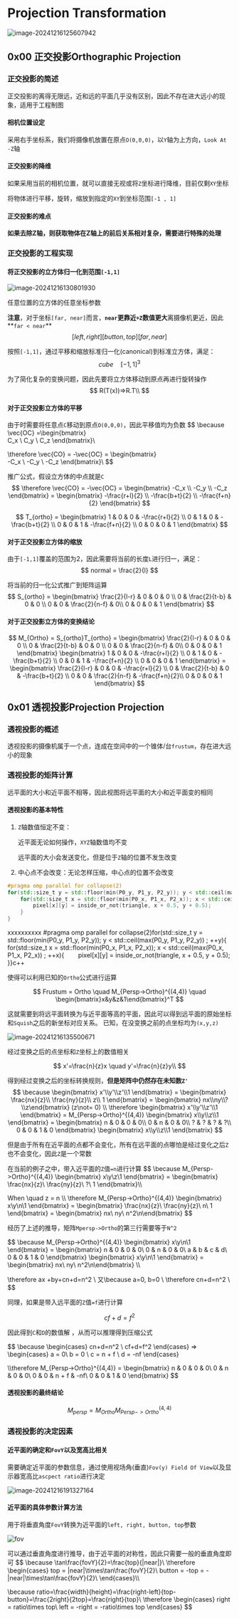 # Projection Transformation

![image-20241216125607942](./assets/image-20241216125607942.png)



## 0x00 正交投影Orthographic Projection

### 正交投影的简述

正交投影的离得无限远，近和远的平面几乎没有区别，因此不存在进大远小的现象，适用于工程制图

#### 相机位置设定

采用右手坐标系，我们将摄像机放置在原点`O(0,0,0)`，以`Y`轴为上方向，`Look At -Z`轴

#### 正交投影的降维

如果采用当前的相机位置，就可以直接无视或将`Z`坐标进行降维，目前仅剩`XY`坐标

将物体进行平移，旋转，缩放到指定的`XY`到坐标范围`[-1 , 1]`

#### **正交投影的难点**

**如果去除Z轴，则获取物体在Z轴上的前后关系相对复杂，需要进行特殊的处理**



### 正交投影的工程实现

#### 将正交投影的立方体归一化到范围`[-1,1]`

![image-20241216130801930](./assets/image-20241216130801930.png)

任意位置的立方体的任意坐标参数

**注意**，对于坐标`[far, near]`而言，**`near`更靠近`+Z`数值更大**离摄像机更近，因此**`far < near`**
$$
[left, right][button, top][far, near]
$$


按照`[-1,1]`，通过平移和缩放标准归一化(canonical)到标准立方体，满足：
$$
cube \quad [-1,1]^3
$$



为了简化复杂的变换问题，因此先要将立方体移动到原点再进行旋转操作
$$
R(T(x))=>R.T\\
$$



#### 对于正交投影立方体的平移

由于时需要将任意点`C`移动到原点`O(0,0,0)`，因此平移值均为负数
$$
\because
\vec{OC} =\begin{bmatrix}  
C_x \\
C_y \\
C_z 
\end{bmatrix}\\

\therefore 
\vec{CO} = -\vec{OC} = \begin{bmatrix}  
-C_x \\
-C_y \\
-C_z 
\end{bmatrix}\\
$$



推广公式，假设立方体的中点就是`C`
$$
\therefore 
\vec{CO} = -\vec{OC} = \begin{bmatrix}  
-C_x \\
-C_y \\
-C_z 
\end{bmatrix} =  \begin{bmatrix}  
-\frac{r+l}{2} \\
-\frac{b+t}{2} \\
-\frac{f+n}{2} 
\end{bmatrix}
$$

$$
T_{ortho} = 
\begin{bmatrix}  
1 & 0 & 0 & -\frac{r+l}{2} \\
0 & 1 & 0 & -\frac{b+t}{2} \\
0 & 0 & 1 & -\frac{f+n}{2} \\
0 & 0 & 0 & 1
\end{bmatrix}
$$



#### 对于正交投影立方体的缩放

由于`[-1,1]`覆盖的范围为2，因此需要将当前的长度`L`进行归一，满足：
$$
normal = \frac{2}{l}
$$


将当前的归一化公式推广到矩阵运算
$$
S_{ortho} = 
\begin{bmatrix}  
\frac{2}{l-r} & 0 & 0 & 0 \\
0 & \frac{2}{t-b} & 0 & 0 \\
0 & 0 & \frac{2}{n-f} & 0\\
0 & 0 & 0 & 1
\end{bmatrix}
$$



#### 对于正交投影立方体的变换结论

$$
M_{Ortho} = S_{ortho}T_{ortho} = 
\begin{bmatrix}  
\frac{2}{l-r} & 0 & 0 & 0 \\
0 & \frac{2}{t-b} & 0 & 0 \\
0 & 0 & \frac{2}{n-f} & 0\\
0 & 0 & 0 & 1
\end{bmatrix}
\begin{bmatrix}  
1 & 0 & 0 & -\frac{r+l}{2} \\
0 & 1 & 0 & -\frac{b+t}{2} \\
0 & 0 & 1 & -\frac{f+n}{2} \\
0 & 0 & 0 & 1
\end{bmatrix} 
= \begin{bmatrix}  
\frac{2}{l-r} & 0 & 0 & -\frac{r+l}{2} \\
0 & \frac{2}{t-b} & 0 & -\frac{b+t}{2} \\
0 & 0 & \frac{2}{n-f} & -\frac{f+n}{2}\\
0 & 0 & 0 & 1
\end{bmatrix}
$$





## 0x01 透视投影Projection Projection

### 透视投影的概述

透视投影的摄像机属于一个点，连成在空间中的一个锥体/台`frustum`，存在进大远小的现象

### 透视投影的矩阵计算

远平面的大小和近平面不相等，因此视图将远平面的大小和近平面变的相同

#### 透视投影的基本特性

1. `Z`轴数值恒定不变：

   近平面无论如何操作，`XYZ`轴数值均不变

   远平面的大小会发送变化，但是位于`Z`轴的位置不发生改变

   

2. 中心点不会改变：无论怎样压缩，中心点的位置不会改变

```c++
#pragma omp parallel for collapse(2)
for(std::size_t y = std::floor(min(P0_y, P1_y, P2_y)); y < std::ceil(max(P0_y, P1_y, P2_y)) ; ++y){    
    for(std::size_t x = std::floor(min(P0_x, P1_x, P2_x)); x < std::ceil(max(P0_x, P1_x, P2_x)) ; ++x){        
        pixel[x][y] = inside_or_not(triangle, x + 0.5, y + 0.5);    
    }
}
```

xxxxxxxxxx #pragma omp parallel for collapse(2)for(std::size_t y = std::floor(min(P0_y, P1_y, P2_y)); y < std::ceil(max(P0_y, P1_y, P2_y)) ; ++y){    for(std::size_t x = std::floor(min(P0_x, P1_x, P2_x)); x < std::ceil(max(P0_x, P1_x, P2_x)) ; ++x){        pixel[x][y] = inside_or_not(triangle, x + 0.5, y + 0.5);    }}c++

使得可以利用已知的`Ortho`公式进行运算


$$
Frustum = Ortho \quad M_{Persp->Ortho}^{(4,4)}  \quad \begin{bmatrix}x&y&z&1\end{bmatrix}^T
$$



这就需要到将远平面转换为与近平面等高的平面，因此可以得到远平面的原始坐标和`Squish`之后的新坐标对应关系。 已知，在没变换之前的点坐标均为`(x,y,z)`

![image-20241216135500671](./assets/image-20241216135500671.png)

经过变换之后的点坐标和`Z`坐标上的数值相关


$$
x'=\frac{n}{z}x \quad y'=\frac{n}{z}y\\
$$



得到经过变换之后的坐标转换规则，**但是矩阵中仍然存在未知数`Z'`**
$$
\because
\begin{bmatrix} x'\\y'\\z'\\1 \end{bmatrix} = 
\begin{bmatrix} 
\frac{nx}{z}\\
\frac{ny}{z}\\
z\\
1
\end{bmatrix} = 
\begin{bmatrix} nx\\ny\\?\\z\end{bmatrix} (z\not= 0) \\
\therefore
\begin{bmatrix} x'\\y'\\z'\\1 \end{bmatrix} = 
M_{Persp->Ortho}^{(4,4)} \begin{bmatrix} x\\y\\z\\1 \end{bmatrix}  = 
\begin{bmatrix} 
n & 0 & 0 & 0\\
0 & n & 0 & 0\\
? & ? & ? & ?\\
0 & 0 & 1 & 0 
\end{bmatrix}
 \begin{bmatrix} x\\y\\z\\1 \end{bmatrix}
$$


但是由于所有在近平面的点都不会变化，所有在远平面的点哪怕是经过变化之后`Z`也不会变化，因此`Z`是一个常数

在当前的例子之中，带入近平面的`Z`值`=n`进行计算
$$
\because
M_{Persp->Ortho}^{(4,4)} \begin{bmatrix} x\\y\\z\\1 \end{bmatrix} = 
\begin{bmatrix} 
\frac{nx}{z}\\
\frac{ny}{z}\\
?\\
1
\end{bmatrix}\\\\

When \quad z = n \\\\
\therefore
M_{Persp->Ortho}^{(4,4)} \begin{bmatrix} x\\y\\n\\1 \end{bmatrix} = 
\begin{bmatrix} 
\frac{nx}{z}\\
\frac{ny}{z}\\
n\\
1
\end{bmatrix} 
= \begin{bmatrix} nx\\ ny\\ n^2\\n\end{bmatrix}
$$



经历了上述的推导，矩阵`Mpersp->Ortho`的第三行需要等于`N^2`


$$
\because
M_{Persp->Ortho}^{(4,4)} \begin{bmatrix} x\\y\\n\\1 \end{bmatrix}  = 
\begin{bmatrix} 
n & 0 & 0 & 0\\
0 & n & 0 & 0\\
a & b & c & d\\
0 & 0 & 1 & 0 
\end{bmatrix}
\begin{bmatrix} x\\y\\n\\1 \end{bmatrix} 
= \begin{bmatrix} nx\\ ny\\ n^2\\n\end{bmatrix} \\\\

\therefore
ax +by+cn+d=n^2 \\
又\because a=0, b=0 \\
\therefore
cn+d=n^2 \\
$$



同理，如果是带入远平面的`Z`值`=f`进行计算


$$
cf+d=f^2
$$



因此得到`C`和`D`的数值解 ，从而可以推理得到压缩公式


$$
\because
\begin{cases}
cn+d=n^2 \\
cf+d=f^2
\end{cases} =>
\begin{cases}
a = 0\\
b = 0 \\
c = n + f \\
d = -nf
\end{cases} 

\\\therefore 
M_{Persp->Ortho}^{(4,4)}  = 
\begin{bmatrix} 
n & 0 & 0 & 0\\
0 & n & 0 & 0\\
0 & 0 & n + f & -nf\\
0 & 0 & 1 & 0 
\end{bmatrix}
$$



#### 透视投影的最终结论


$$
M_{persp}=M_{Ortho}  M_{Persp->Ortho}^{(4,4)}
$$



### 透视投影的决定因素

#### 近平面的确定和`FovY`以及宽高比相关

需要确定近平面的参数信息，通过使用视场角(垂直)`Fov(y) Field Of View`以及显示器宽高比`ascpect ratio`进行决定

![image-20241216191327164](./assets/image-20241216191327164.png)



#### 近平面的具体参数计算方法

用于将垂直角度`FovY`转换为近平面的`left, right, button, top`参数

![fov](./assets/fov.png)

可以通过垂直角度进行推导，由于近平面的对称性，因此只需要一般的垂直角度即可
$$
\because
\tan\frac{fovY}{2}=\frac{top}{|near|}\\
\therefore
\begin{cases} 
top = |near|\times\tan\frac{fovY}{2}\\
button = -top = - |near|\times\tan\frac{fovY}{2}\\
\end{cases}\\\\

\because
ratio=\frac{width}{height}=\frac{right-left}{top-button}=\frac{2right}{2top}=\frac{right}{top}\\
\therefore
\begin{cases} 
right = ratio\times top\\
left = -right =  -ratio\times top
\end{cases}
$$
